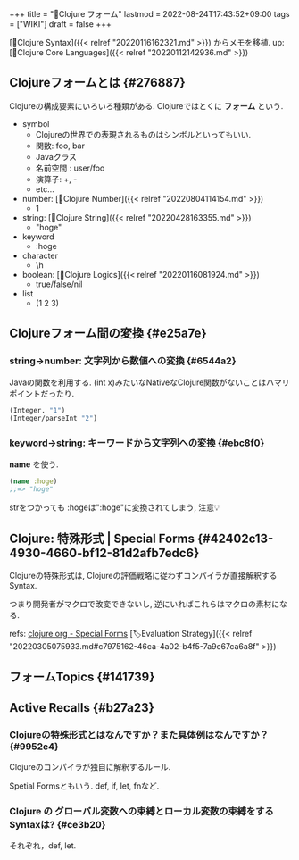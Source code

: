 +++
title = "📝Clojure フォーム"
lastmod = 2022-08-24T17:43:52+09:00
tags = ["WIKI"]
draft = false
+++

[📝Clojure Syntax]({{< relref "20220116162321.md" >}}) からメモを移植. up: [📂Clojure Core Languages]({{< relref "20220112142936.md" >}})


## Clojureフォームとは {#276887}

Clojureの構成要素にいろいろ種類がある. Clojureではとくに **フォーム** という.

-   symbol
    -   Clojureの世界での表現されるものはシンボルといってもいい.
    -   関数: foo, bar
    -   Javaクラス
    -   名前空間 : user/foo
    -   演算子: +, -
    -   etc...
-   number: [📝Clojure Number]({{< relref "20220804114154.md" >}})
    -   1
-   string: [📝Clojure String]({{< relref "20220428163355.md" >}})
    -   "hoge"
-   keyword
    -   :hoge
-   character
    -   \h
-   boolean: [📝Clojure Logics]({{< relref "20220116081924.md" >}})
    -   true/false/nil
-   list
    -   (1 2 3)


## Clojureフォーム間の変換 {#e25a7e}


### string->number: 文字列から数値への変換 {#6544a2}

Javaの関数を利用する. (int x)みたいなNativeなClojure関数がないことはハマリポイントだったり.

```clojure
(Integer. "1")
(Integer/parseInt "2")
```


### keyword->string: キーワードから文字列への変換 {#ebc8f0}

**name** を使う.

```clojure
(name :hoge)
;;=> "hoge"
```

strをつかっても :hogeは":hoge"に変換されてしまう, 注意💡


## Clojure: 特殊形式 | Special Forms {#42402c13-4930-4660-bf12-81d2afb7edc6}

Clojureの特殊形式は, Clojureの評価戦略に従わずコンパイラが直接解釈するSyntax.

つまり開発者がマクロで改変できないし, 逆にいればこれらはマクロの素材になる.

refs: [clojure.org - Special Forms](https://clojure.org/reference/special_forms) [🏷Evaluation Strategy]({{< relref "20220305075933.md#c7975162-46ca-4a02-b4f5-7a9c67ca6a8f" >}})


## フォームTopics {#141739}


## Active Recalls {#b27a23}


### Clojureの特殊形式とはなんですか？また具体例はなんですか？ {#9952e4}

Clojureのコンパイラが独自に解釈するルール.

Spetial Formsともいう. def, if, let, fnなど.


### Clojure の グローバル変数への束縛とローカル変数の束縛をするSyntaxは? {#ce3b20}

それぞれ，def, let.
